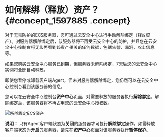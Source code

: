# 如何解绑（释放）资产？ {#concept_1597885 .concept}

对于无需防护的ECS服务器，您可通过云安全中心进行手动解除绑定（释放资产）。对服务器解除绑定后，该服务器将不再受云安全中心的防护，并且您在云安全中心控制台将无法再看到该资产相关的任何数据，包括告警、漏洞、攻击信息等。

如果您购买云安全中心服务已到期，但服务器未解除绑定，7天后您的云安全中心实例将全部自动释放。

即使您暂停或卸载客户端Agent，但未对服务器解除绑定，您仍然可以在云安全中心控制台看到该服务器的信息。

您可以在云安全中心控制台**资产中心**页面，对需要释放的服务器执行**解除绑定**。解除绑定后，该服务器将不再占用您的云安全中心授权数。

![解除绑定ECS资产](http://static-aliyun-doc.oss-cn-hangzhou.aliyuncs.com/assets/img/1267387/156531812754810_zh-CN.png)

**说明：** 只有Agent客户端状态为**关闭**的服务器才可执行**解除绑定**操作。如需释放客户端状态为**开启**的服务器，请先在**资产中心**页面对该服务器执行**暂停保护**。

